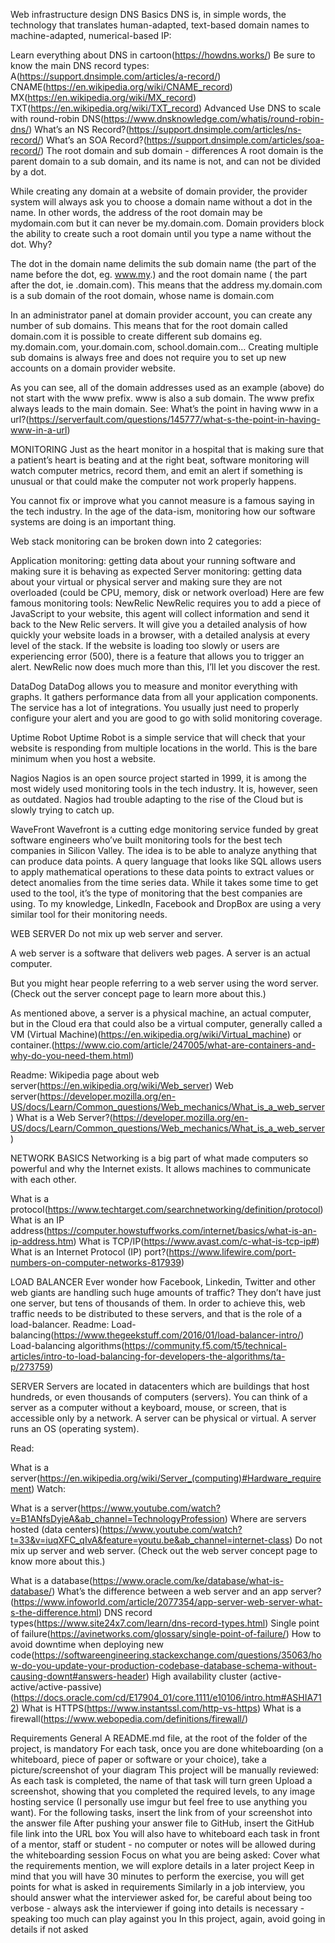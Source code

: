  Web infrastructure design
DNS
Basics
DNS is, in simple words, the technology that translates human-adapted, text-based domain names to machine-adapted, numerical-based IP:

Learn everything about DNS in cartoon(https://howdns.works/)
Be sure to know the main DNS record types:
A(https://support.dnsimple.com/articles/a-record/)
CNAME(https://en.wikipedia.org/wiki/CNAME_record)
MX(https://en.wikipedia.org/wiki/MX_record)
TXT(https://en.wikipedia.org/wiki/TXT_record)
Advanced
Use DNS to scale with round-robin DNS(https://www.dnsknowledge.com/whatis/round-robin-dns/)
What’s an NS Record?(https://support.dnsimple.com/articles/ns-record/)
What’s an SOA Record?(https://support.dnsimple.com/articles/soa-record/)
The root domain and sub domain - differences
A root domain is the parent domain to a sub domain, and its name is not, and can not be divided by a dot.

While creating any domain at a website of domain provider, the provider system will always ask you to choose a domain name without a dot in the name. In other words, the address of the root domain may be mydomain.com but it can never be my.domain.com. Domain providers block the ability to create such a root domain until you type a name without the dot. Why?

The dot in the domain name delimits the sub domain name (the part of the name before the dot, eg. www.my.) and the root domain name ( the part after the dot, ie .domain.com). This means that the address my.domain.com is a sub domain of the root domain, whose name is domain.com

In an administrator panel at domain provider account, you can create any number of sub domains. This means that for the root domain called domain.com it is possible to create different sub domains eg. my.domain.com, your.domain.com, school.domain.com… Creating multiple sub domains is always free and does not require you to set up new accounts on a domain provider website.

As you can see, all of the domain addresses used as an example (above) do not start with the www prefix. www is also a sub domain. The www prefix always leads to the main domain. See: What’s the point in having www in a url?(https://serverfault.com/questions/145777/what-s-the-point-in-having-www-in-a-url)

MONITORING
Just as the heart monitor in a hospital that is making sure that a patient’s heart is beating and at the right beat, software monitoring will watch computer metrics, record them, and emit an alert if something is unusual or that could make the computer not work properly happens.

You cannot fix or improve what you cannot measure is a famous saying in the tech industry. In the age of the data-ism, monitoring how our software systems are doing is an important thing.

Web stack monitoring can be broken down into 2 categories:

Application monitoring: getting data about your running software and making sure it is behaving as expected
Server monitoring: getting data about your virtual or physical server and making sure they are not overloaded (could be CPU, memory, disk or network overload)
Here are few famous monitoring tools:
NewRelic
NewRelic requires you to add a piece of JavaScript to your website, this agent will collect information and send it back to the New Relic servers. It will give you a detailed analysis of how quickly your website loads in a browser, with a detailed analysis at every level of the stack. If the website is loading too slowly or users are experiencing error (500), there is a feature that allows you to trigger an alert. NewRelic now does much more than this, I’ll let you discover the rest.

DataDog
DataDog allows you to measure and monitor everything with graphs. It gathers performance data from all your application components. The service has a lot of integrations. You usually just need to properly configure your alert and you are good to go with solid monitoring coverage.

Uptime Robot
Uptime Robot is a simple service that will check that your website is responding from multiple locations in the world. This is the bare minimum when you host a website.

Nagios
Nagios is an open source project started in 1999, it is among the most widely used monitoring tools in the tech industry. It is, however, seen as outdated. Nagios had trouble adapting to the rise of the Cloud but is slowly trying to catch up.

WaveFront
Wavefront is a cutting edge monitoring service funded by great software engineers who’ve built monitoring tools for the best tech companies in Silicon Valley. The idea is to be able to analyze anything that can produce data points. A query language that looks like SQL allows users to apply mathematical operations to these data points to extract values or detect anomalies from the time series data. While it takes some time to get used to the tool, it’s the type of monitoring that the best companies are using. To my knowledge, LinkedIn, Facebook and DropBox are using a very similar tool for their monitoring needs.



WEB SERVER
Do not mix up web server and server.

A web server is a software that delivers web pages. A server is an actual computer.

But you might hear people referring to a web server using the word server. (Check out the server concept page to learn more about this.)

As mentioned above, a server is a physical machine, an actual computer, but in the Cloud era that could also be a virtual computer, generally called a VM (Virtual Machine)(https://en.wikipedia.org/wiki/Virtual_machine) or container.(https://www.cio.com/article/247005/what-are-containers-and-why-do-you-need-them.html)

Readme:
Wikipedia page about web server(https://en.wikipedia.org/wiki/Web_server)
Web server(https://developer.mozilla.org/en-US/docs/Learn/Common_questions/Web_mechanics/What_is_a_web_server)
What is a Web Server?(https://developer.mozilla.org/en-US/docs/Learn/Common_questions/Web_mechanics/What_is_a_web_server)

NETWORK BASICS
Networking is a big part of what made computers so powerful and why the Internet exists. It allows machines to communicate with each other.

What is a protocol(https://www.techtarget.com/searchnetworking/definition/protocol)
What is an IP address(https://computer.howstuffworks.com/internet/basics/what-is-an-ip-address.htm)
What is TCP/IP(https://www.avast.com/c-what-is-tcp-ip#)
What is an Internet Protocol (IP) port?(https://www.lifewire.com/port-numbers-on-computer-networks-817939)

LOAD BALANCER
Ever wonder how Facebook, Linkedin, Twitter and other web giants are handling such huge amounts of traffic? They don’t have just one server, but tens of thousands of them. In order to achieve this, web traffic needs to be distributed to these servers, and that is the role of a load-balancer.
Readme:
Load-balancing(https://www.thegeekstuff.com/2016/01/load-balancer-intro/)
Load-balancing algorithms(https://community.f5.com/t5/technical-articles/intro-to-load-balancing-for-developers-the-algorithms/ta-p/273759)

SERVER
Servers are located in datacenters which are buildings that host hundreds, or even thousands of computers (servers). You can think of a server as a computer without a keyboard, mouse, or screen, that is accessible only by a network. A server can be physical or virtual. A server runs an OS (operating system).

Read:

What is a server(https://en.wikipedia.org/wiki/Server_(computing)#Hardware_requirement)
Watch:

What is a server(https://www.youtube.com/watch?v=B1ANfsDyjeA&ab_channel=TechnologyProfession)
Where are servers hosted (data centers)(https://www.youtube.com/watch?t=33&v=iuqXFC_qIvA&feature=youtu.be&ab_channel=internet-class)
Do not mix up server and web server. (Check out the web server concept page to know more about this.)

What is a database(https://www.oracle.com/ke/database/what-is-database/)
What’s the difference between a web server and an app server?(https://www.infoworld.com/article/2077354/app-server-web-server-what-s-the-difference.html)
DNS record types(https://www.site24x7.com/learn/dns-record-types.html)
Single point of failure(https://avinetworks.com/glossary/single-point-of-failure/)
How to avoid downtime when deploying new code(https://softwareengineering.stackexchange.com/questions/35063/how-do-you-update-your-production-codebase-database-schema-without-causing-downt#answers-header)
High availability cluster (active-active/active-passive)(https://docs.oracle.com/cd/E17904_01/core.1111/e10106/intro.htm#ASHIA712)
What is HTTPS(https://www.instantssl.com/http-vs-https)
What is a firewall(https://www.webopedia.com/definitions/firewall/)

Requirements
General
A README.md file, at the root of the folder of the project, is mandatory
For each task, once you are done whiteboarding (on a whiteboard, piece of paper or software or your choice), take a picture/screenshot of your diagram
This project will be manually reviewed:
As each task is completed, the name of that task will turn green
Upload a screenshot, showing that you completed the required levels, to any image hosting service (I personally use imgur but feel free to use anything you want).
For the following tasks, insert the link from of your screenshot into the answer file
After pushing your answer file to GitHub, insert the GitHub file link into the URL box
You will also have to whiteboard each task in front of a mentor, staff or student - no computer or notes will be allowed during the whiteboarding session
Focus on what you are being asked:
Cover what the requirements mention, we will explore details in a later project
Keep in mind that you will have 30 minutes to perform the exercise, you will get points for what is asked in requirements
Similarly in a job interview, you should answer what the interviewer asked for, be careful about being too verbose - always ask the interviewer if going into details is necessary - speaking too much can play against you
In this project, again, avoid going in details if not asked
